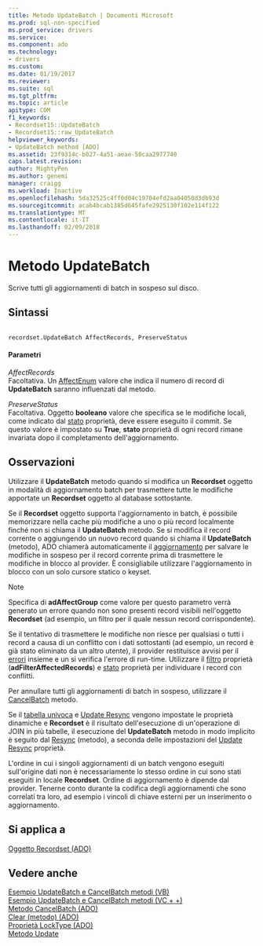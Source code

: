 ```yaml
---
title: Metodo UpdateBatch | Documenti Microsoft
ms.prod: sql-non-specified
ms.prod_service: drivers
ms.service: 
ms.component: ado
ms.technology:
- drivers
ms.custom: 
ms.date: 01/19/2017
ms.reviewer: 
ms.suite: sql
ms.tgt_pltfrm: 
ms.topic: article
apitype: COM
f1_keywords:
- Recordset15::UpdateBatch
- Recordset15::raw_UpdateBatch
helpviewer_keywords:
- UpdateBatch method [ADO]
ms.assetid: 23f9314c-b027-4a51-aeae-50caa2977740
caps.latest.revision: 
author: MightyPen
ms.author: genemi
manager: craigg
ms.workload: Inactive
ms.openlocfilehash: 5da32525c4ff0d04c19704efd2aa04050d3db93d
ms.sourcegitcommit: acab4bcab1385d645fafe2925130f102e114f122
ms.translationtype: MT
ms.contentlocale: it-IT
ms.lasthandoff: 02/09/2018
---
```

# <a name="updatebatch-method"></a>Metodo UpdateBatch
Scrive tutti gli aggiornamenti di batch in sospeso sul disco.  
  
## <a name="syntax"></a>Sintassi  
  
```  
  
recordset.UpdateBatch AffectRecords, PreserveStatus  
```  
  
#### <a name="parameters"></a>Parametri  
 *AffectRecords*  
 Facoltativa. Un [AffectEnum](../../../ado/reference/ado-api/affectenum.md) valore che indica il numero di record di **UpdateBatch** saranno influenzati dal metodo.  
  
 *PreserveStatus*  
 Facoltativa. Oggetto **booleano** valore che specifica se le modifiche locali, come indicato dal [stato](../../../ado/reference/ado-api/status-property-ado-recordset.md) proprietà, deve essere eseguito il commit. Se questo valore è impostato su **True**, **stato** proprietà di ogni record rimane invariata dopo il completamento dell'aggiornamento.  
  
## <a name="remarks"></a>Osservazioni  
 Utilizzare il **UpdateBatch** metodo quando si modifica un **Recordset** oggetto in modalità di aggiornamento batch per trasmettere tutte le modifiche apportate un **Recordset** oggetto al database sottostante.  
  
 Se il **Recordset** oggetto supporta l'aggiornamento in batch, è possibile memorizzare nella cache più modifiche a uno o più record localmente finché non si chiama il **UpdateBatch** metodo. Se si modifica il record corrente o aggiungendo un nuovo record quando si chiama il **UpdateBatch** (metodo), ADO chiamerà automaticamente il [aggiornamento](../../../ado/reference/ado-api/update-method.md) per salvare le modifiche in sospeso per il record corrente prima di trasmettere le modifiche in blocco al provider. È consigliabile utilizzare l'aggiornamento in blocco con un solo cursore statico o keyset.  
  
> [!NOTE]
>  Specifica di **adAffectGroup** come valore per questo parametro verrà generato un errore quando non sono presenti record visibili nell'oggetto **Recordset** (ad esempio, un filtro per il quale nessun record corrispondente).  
  
 Se il tentativo di trasmettere le modifiche non riesce per qualsiasi o tutti i record a causa di un conflitto con i dati sottostanti (ad esempio, un record è già stato eliminato da un altro utente), il provider restituisce avvisi per il [errori](../../../ado/reference/ado-api/errors-collection-ado.md) insieme e un si verifica l'errore di run-time. Utilizzare il [filtro](../../../ado/reference/ado-api/filter-property.md) proprietà (**adFilterAffectedRecords**) e [stato](../../../ado/reference/ado-api/status-property-ado-recordset.md) proprietà per individuare i record con conflitti.  
  
 Per annullare tutti gli aggiornamenti di batch in sospeso, utilizzare il [CancelBatch](../../../ado/reference/ado-api/cancelbatch-method-ado.md) metodo.  
  
 Se il [tabella univoca](../../../ado/reference/ado-api/unique-table-unique-schema-unique-catalog-properties-dynamic-ado.md) e [Update Resync](../../../ado/reference/ado-api/update-resync-property-dynamic-ado.md) vengono impostate le proprietà dinamiche e **Recordset** è il risultato dell'esecuzione di un'operazione di JOIN in più tabelle, il esecuzione del **UpdateBatch** metodo in modo implicito è seguito dal [Resync](../../../ado/reference/ado-api/resync-method.md) (metodo), a seconda delle impostazioni del [Update Resync](../../../ado/reference/ado-api/update-resync-property-dynamic-ado.md) proprietà.  
  
 L'ordine in cui i singoli aggiornamenti di un batch vengono eseguiti sull'origine dati non è necessariamente lo stesso ordine in cui sono stati eseguiti in locale **Recordset**. Ordine di aggiornamento è dipende dal provider. Tenerne conto durante la codifica degli aggiornamenti che sono correlati tra loro, ad esempio i vincoli di chiave esterni per un inserimento o aggiornamento.  
  
## <a name="applies-to"></a>Si applica a  
 [Oggetto Recordset (ADO)](../../../ado/reference/ado-api/recordset-object-ado.md)  
  
## <a name="see-also"></a>Vedere anche  
 [Esempio UpdateBatch e CancelBatch metodi (VB)](../../../ado/reference/ado-api/updatebatch-and-cancelbatch-methods-example-vb.md)   
 [Esempio UpdateBatch e CancelBatch metodi (VC + +)](../../../ado/reference/ado-api/updatebatch-and-cancelbatch-methods-example-vc.md)   
 [Metodo CancelBatch (ADO)](../../../ado/reference/ado-api/cancelbatch-method-ado.md)   
 [Clear (metodo) (ADO)](../../../ado/reference/ado-api/clear-method-ado.md)   
 [Proprietà LockType (ADO)](../../../ado/reference/ado-api/locktype-property-ado.md)   
 [Metodo Update](../../../ado/reference/ado-api/update-method.md)
